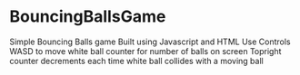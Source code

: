 # BouncingBallsGame
Simple Bouncing Balls game
Built using Javascript and HTML
Use Controls WASD to move white ball
counter for number of balls on screen Topright
counter decrements each time white ball collides with a moving ball

